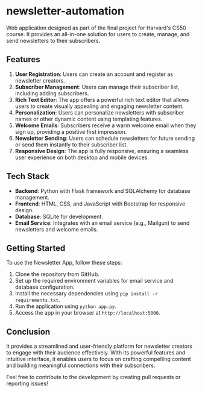 # newsletter-automation

Web application designed as part of the final project for Harvard's CS50 course. It provides an all-in-one solution for users to create, manage, and send newsletters to their subscribers. 

## Features

1. **User Registration**: Users can create an account and register as newsletter creators.
2. **Subscriber Management**: Users can manage their subscriber list, including adding subscribers.
3. **Rich Text Editor**: The app offers a powerful rich text editor that allows users to create visually appealing and engaging newsletter content.
4. **Personalization**: Users can personalize newsletters with subscriber names or other dynamic content using templating features.
5. **Welcome Emails**: Subscribers receive a warm welcome email when they sign up, providing a positive first impression.
6. **Newsletter Sending**: Users can schedule newsletters for future sending or send them instantly to their subscriber list.
7. **Responsive Design**: The app is fully responsive, ensuring a seamless user experience on both desktop and mobile devices.

## Tech Stack

- **Backend**: Python with Flask framework and SQLAlchemy for database management.
- **Frontend**: HTML, CSS, and JavaScript with Bootstrap for responsive design.
- **Database**: SQLite for development.
- **Email Service**: Integrates with an email service (e.g., Mailgun) to send newsletters and welcome emails.

## Getting Started

To use the Newsletter App, follow these steps:

1. Clone the repository from GitHub.
2. Set up the required environment variables for email service and database configuration.
3. Install the necessary dependencies using `pip install -r requirements.txt`.
4. Run the application using `python app.py`.
5. Access the app in your browser at `http://localhost:5000`.

## Conclusion

It provides a streamlined and user-friendly platform for newsletter creators to engage with their audience effectively. With its powerful features and intuitive interface, it enables users to focus on crafting compelling content and building meaningful connections with their subscribers.



Feel free to contribute to the development by creating pull requests or reporting issues!
